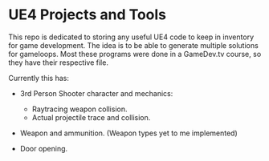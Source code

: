 # UE4 Projects and Tools

This repo is dedicated to storing any useful UE4 code to keep in inventory for game development. The idea is to be able to generate multiple solutions for gameloops. Most these programs were done in a GameDev.tv course, so they have their respective file.

Currently this has:

- 3rd Person Shooter character and mechanics:
  - Raytracing weapon collision.
  - Actual projectile trace and collision.

- Weapon and ammunition. (Weapon types yet to me implemented)

- Door opening.

